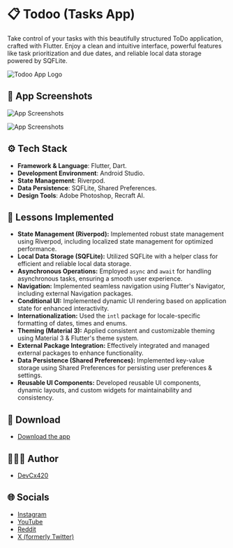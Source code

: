 # 📋 Todoo (Tasks App)

Take control of your tasks with this beautifully structured ToDo application, crafted with Flutter.
Enjoy a clean and intuitive interface, powerful features like task prioritization and due dates, and
reliable local data storage powered by SQFLite.

![Todoo App Logo](https://i.postimg.cc/qvtmk83h/Todoo.png)

## 📱 App Screenshots

![App Screenshots](https://i.postimg.cc/YSYbFM8t/Screenshot-01.png)

![App Screenshots](https://i.postimg.cc/RZjgqN7P/Screenshot-02.png)

## ⚙️ Tech Stack

- **Framework & Language**: Flutter, Dart.
- **Development Environment**: Android Studio.
- **State Management**: Riverpod.
- **Data Persistence**: SQFLite, Shared Preferences.
- **Design Tools**: Adobe Photoshop, Recraft AI.

## 📖 Lessons Implemented

* **State Management (Riverpod):** Implemented robust state management using Riverpod, including
  localized state management for optimized performance.
* **Local Data Storage (SQFLite):** Utilized SQFLite with a helper class for efficient and reliable
  local data storage.
* **Asynchronous Operations:** Employed `async` and `await` for handling asynchronous tasks,
  ensuring a smooth user experience.
* **Navigation:** Implemented seamless navigation using Flutter's Navigator, including external
  Navigation packages.
* **Conditional UI:** Implemented dynamic UI rendering based on application state for enhanced
  interactivity.
* **Internationalization:** Used the `intl` package for locale-specific formatting of dates, times
  and enums.
* **Theming (Material 3):** Applied consistent and customizable theming using Material 3 & Flutter's
  theme system.
* **External Package Integration:** Effectively integrated and managed external packages to enhance
  functionality.
* **Data Persistence (Shared Preferences):** Implemented key-value storage using Shared Preferences
  for persisting user preferences & settings.
* **Reusable UI Components:** Developed reusable UI components, dynamic layouts, and custom widgets
  for maintainability and consistency.

## 🔗 Download

- [Download the app](https://drive.google.com/drive/folders/12KOCSDSo44sSFtuO176fmZSpw_lLVJhe?usp=drive_link)

## 🧑🏻‍💻 Author

- [DevCx420](https://www.github.com/gh-devcx420)

## 🌐 Socials

- [Instagram](https://www.instagram.com/ig_devcx420)
- [YouTube](https://www.youtube.com/@yt_devcx420)
- [Reddit](https://www.reddit.com/user/rd_devCx420)
- [X (formerly Twitter)](https://x.com/x_devCx420)
